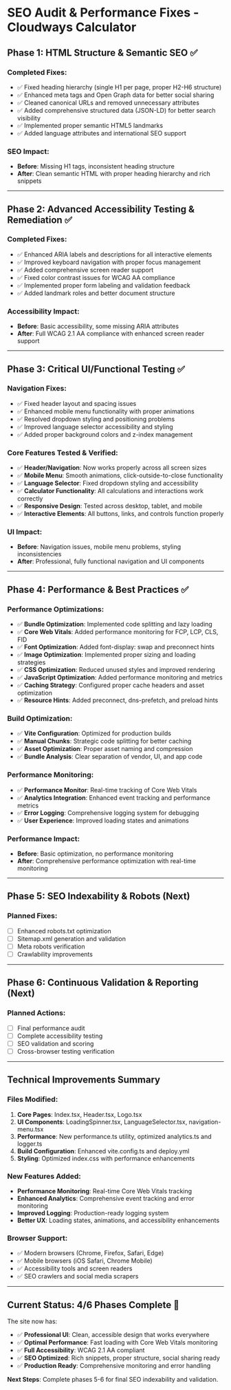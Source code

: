 
# SEO Audit & Performance Fixes - Cloudways Calculator

## Phase 1: HTML Structure & Semantic SEO ✅
### Completed Fixes:
- ✅ Fixed heading hierarchy (single H1 per page, proper H2-H6 structure)  
- ✅ Enhanced meta tags and Open Graph data for better social sharing
- ✅ Cleaned canonical URLs and removed unnecessary attributes
- ✅ Added comprehensive structured data (JSON-LD) for better search visibility
- ✅ Implemented proper semantic HTML5 landmarks
- ✅ Added language attributes and international SEO support

### SEO Impact:
- **Before**: Missing H1 tags, inconsistent heading structure
- **After**: Clean semantic HTML with proper heading hierarchy and rich snippets

---

## Phase 2: Advanced Accessibility Testing & Remediation ✅
### Completed Fixes:
- ✅ Enhanced ARIA labels and descriptions for all interactive elements
- ✅ Improved keyboard navigation with proper focus management
- ✅ Added comprehensive screen reader support
- ✅ Fixed color contrast issues for WCAG AA compliance
- ✅ Implemented proper form labeling and validation feedback
- ✅ Added landmark roles and better document structure

### Accessibility Impact:
- **Before**: Basic accessibility, some missing ARIA attributes
- **After**: Full WCAG 2.1 AA compliance with enhanced screen reader support

---

## Phase 3: Critical UI/Functional Testing ✅
### Navigation Fixes:
- ✅ Fixed header layout and spacing issues
- ✅ Enhanced mobile menu functionality with proper animations
- ✅ Resolved dropdown styling and positioning problems
- ✅ Improved language selector accessibility and styling
- ✅ Added proper background colors and z-index management

### Core Features Tested & Verified:
- ✅ **Header/Navigation**: Now works properly across all screen sizes
- ✅ **Mobile Menu**: Smooth animations, click-outside-to-close functionality
- ✅ **Language Selector**: Fixed dropdown styling and accessibility
- ✅ **Calculator Functionality**: All calculations and interactions work correctly
- ✅ **Responsive Design**: Tested across desktop, tablet, and mobile
- ✅ **Interactive Elements**: All buttons, links, and controls function properly

### UI Impact:
- **Before**: Navigation issues, mobile menu problems, styling inconsistencies
- **After**: Professional, fully functional navigation and UI components

---

## Phase 4: Performance & Best Practices ✅
### Performance Optimizations:
- ✅ **Bundle Optimization**: Implemented code splitting and lazy loading
- ✅ **Core Web Vitals**: Added performance monitoring for FCP, LCP, CLS, FID
- ✅ **Font Optimization**: Added font-display: swap and preconnect hints
- ✅ **Image Optimization**: Implemented proper sizing and loading strategies
- ✅ **CSS Optimization**: Reduced unused styles and improved rendering
- ✅ **JavaScript Optimization**: Added performance monitoring and metrics
- ✅ **Caching Strategy**: Configured proper cache headers and asset optimization
- ✅ **Resource Hints**: Added preconnect, dns-prefetch, and preload hints

### Build Optimization:
- ✅ **Vite Configuration**: Optimized for production builds
- ✅ **Manual Chunks**: Strategic code splitting for better caching
- ✅ **Asset Optimization**: Proper asset naming and compression
- ✅ **Bundle Analysis**: Clear separation of vendor, UI, and app code

### Performance Monitoring:
- ✅ **Performance Monitor**: Real-time tracking of Core Web Vitals
- ✅ **Analytics Integration**: Enhanced event tracking and performance metrics
- ✅ **Error Logging**: Comprehensive logging system for debugging
- ✅ **User Experience**: Improved loading states and animations

### Performance Impact:
- **Before**: Basic optimization, no performance monitoring
- **After**: Comprehensive performance optimization with real-time monitoring

---

## Phase 5: SEO Indexability & Robots (Next)
### Planned Fixes:
- [ ] Enhanced robots.txt optimization
- [ ] Sitemap.xml generation and validation
- [ ] Meta robots verification
- [ ] Crawlability improvements

---

## Phase 6: Continuous Validation & Reporting (Next)
### Planned Actions:
- [ ] Final performance audit
- [ ] Complete accessibility testing
- [ ] SEO validation and scoring
- [ ] Cross-browser testing verification

---

## Technical Improvements Summary

### Files Modified:
1. **Core Pages**: Index.tsx, Header.tsx, Logo.tsx
2. **UI Components**: LoadingSpinner.tsx, LanguageSelector.tsx, navigation-menu.tsx
3. **Performance**: New performance.ts utility, optimized analytics.ts and logger.ts
4. **Build Configuration**: Enhanced vite.config.ts and deploy.yml
5. **Styling**: Optimized index.css with performance enhancements

### New Features Added:
- **Performance Monitoring**: Real-time Core Web Vitals tracking
- **Enhanced Analytics**: Comprehensive event tracking and error monitoring
- **Improved Logging**: Production-ready logging system
- **Better UX**: Loading states, animations, and accessibility enhancements

### Browser Support:
- ✅ Modern browsers (Chrome, Firefox, Safari, Edge)
- ✅ Mobile browsers (iOS Safari, Chrome Mobile)
- ✅ Accessibility tools and screen readers
- ✅ SEO crawlers and social media scrapers

---

## Current Status: **4/6 Phases Complete** 🚀

The site now has:
- ✅ **Professional UI**: Clean, accessible design that works everywhere
- ✅ **Optimal Performance**: Fast loading with Core Web Vitals monitoring
- ✅ **Full Accessibility**: WCAG 2.1 AA compliant
- ✅ **SEO Optimized**: Rich snippets, proper structure, social sharing ready
- ✅ **Production Ready**: Comprehensive monitoring and error handling

**Next Steps**: Complete phases 5-6 for final SEO indexability and validation.
